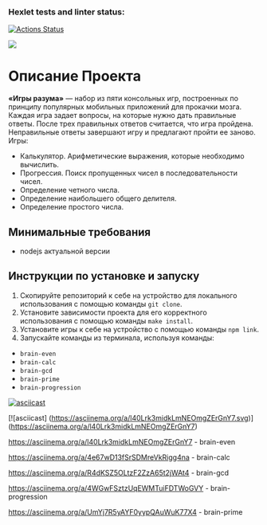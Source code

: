 ### Hexlet tests and linter status:
[![Actions Status](https://github.com/artch3r/frontend-project-lvl1/workflows/hexlet-check/badge.svg)](https://github.com/artch3r/frontend-project-lvl1/actions)

<a href="https://codeclimate.com/github/artch3r/frontend-project-lvl1/maintainability"><img src="https://api.codeclimate.com/v1/badges/9a6fa6bf551e6a7e6412/maintainability" /></a>

# Описание Проекта
**«Игры разума»** — набор из пяти консольных игр, построенных по принципу популярных мобильных приложений для прокачки мозга. Каждая игра задает вопросы, на которые нужно дать правильные ответы. После трех правильных ответов считается, что игра пройдена. Неправильные ответы завершают игру и предлагают пройти ее заново.
Игры:
* Калькулятор. Арифметические выражения, которые необходимо вычислить.
* Прогрессия. Поиск пропущенных чисел в последовательности чисел.
* Определение четного числа.
* Определение наибольшего общего делителя.
* Определение простого числа.

## Минимальные требования
* nodejs актуальной версии

## Инструкции по установке и запуску
1. Скопируйте репозиторий к себе на устройство для локального использования с помощью команды `git clone`.
2. Установите зависимости проекта для его корректного использования с помощью команды `make install`.
3. Установите игры к себе на устройство с помощью команды `npm link`.
4. Запускайте команды из терминала, используя команды:
* `brain-even`
* `brain-calc`
* `brain-gcd`
* `brain-prime`
* `brain-progression`

[![asciicast](https://asciinema.org/a/UmYj7R5yAYF0yypQAuWuK77X4.svg)](https://asciinema.org/a/UmYj7R5yAYF0yypQAuWuK77X4)

[![asciicast]
(https://asciinema.org/a/l40Lrk3midkLmNEOmgZErGnY7.svg)]
(https://asciinema.org/a/l40Lrk3midkLmNEOmgZErGnY7)

https://asciinema.org/a/l40Lrk3midkLmNEOmgZErGnY7 - brain-even

https://asciinema.org/a/4e67wD13fSrSDMreVkRigg4na - brain-calc

https://asciinema.org/a/R4dKSZ5OLtzF2ZzA65t2jWAt4 - brain-gcd

https://asciinema.org/a/4WGwFSztzUqEWMTuiFDTWoGVY - brain-progression

https://asciinema.org/a/UmYj7R5yAYF0yypQAuWuK77X4 - brain-prime
